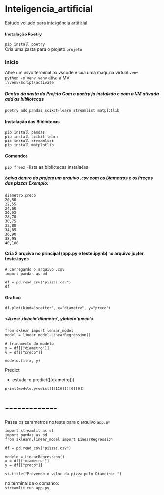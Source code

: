 # Inteligencia_artificial
Estudo voltado para inteligência artificial

#### Instalação Poetry <br>

`pip install poetry`<br>
Cria uma pasta para o projeto `projeto`<br>


### Inicio
Abre um novo terminal no vscode e cria uma maquina virtual `venv`<br>
`python -m venv venv` ativa a MV <br>
`.\venv\Script\activate`<br>

##### Dentro da pasta do Projeto Com o poetry ja instalado e com a VM ativada add as bibliotecas
`poetry add pandas scikit-learn streamlist matplotlib`


#### Instalação das Bibliotecas
`pip install pandas`<br>
`pip install scikit-learn`<br>
`pip install streamlist`<br>
`pip install matplotlib`<br>


#### Comandos 
`pip freez` - lista as bibliotecas instaladas


##### Salva dentro do projeto um arquivo .csv com os Diametros e os Preços das pizzas Exemplo:
```
diametro,preco
20,50
22,55
24,60
26,65
28,70
30,75
32,80
34,85
36,90
38,95
40,100

```

#### Cria 2 arquivo no principal (app.py e teste.ipynb) no arquivo jupter teste.ipynb

```
# Carregando o arquivo .csv
import pandas as pd

df = pd.read_csv("pizzas.csv")
df
```
####  Grafico 
```
df.plot(kind="scatter", x="diametro", y="preco")
```
##### <Axes: xlabel='diametro', ylabel='preco'>
```
from sklear import lenear_model
model = linear_model.LinearRegression()

# trinamento do modelo
x = df[["diametro"]]
y = df[["preco"]]

modelo.fit(x, y)
```
Predict<br>
  * estudar o predict([[diametro]]) 
```
print(modelo.predict([[110]])[0][0])
```
# -------------
Passa os parametros no teste para o arquivo `app.py` <br>
```
import streamlit as st
import pandas as pd
from sklearn.linear_model import LinearRegression

df = pd.read_csv("pizzas.csv")

modelo = LinearRegression()
x = df[["diametro"]]
y = df[["preco"]]

st.title("Prevendo o valor da pizza pelo Diametro: ")
```
no terminal da o comando: <br>
`streamlit run app.py` <br>


